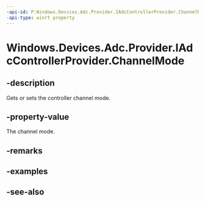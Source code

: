 ----api-id: P:Windows.Devices.Adc.Provider.IAdcControllerProvider.ChannelMode
-api-type: winrt property
---<!-- Property syntaxpublic Windows.Devices.Adc.Provider.ProviderAdcChannelMode ChannelMode { get;  set; }--># Windows.Devices.Adc.Provider.IAdcControllerProvider.ChannelMode## -descriptionGets or sets the controller channel mode.## -property-valueThe channel mode.## -remarks## -examples## -see-also